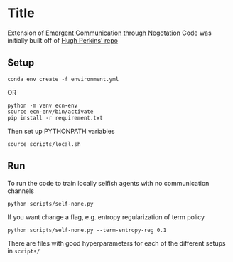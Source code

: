 # Title

Extension of [Emergent Communication through Negotation](https://arxiv.org/pdf/1804.03980.pdf) 
Code was initially built off of [Hugh Perkins' repo](https://github.com/ASAPPinc/emergent_comms_negotiation)

## Setup
`conda env create -f environment.yml`

OR

```
python -m venv ecn-env
source ecn-env/bin/activate
pip install -r requirement.txt
```

Then set up PYTHONPATH variables

`source scripts/local.sh`

## Run
To run the code to train locally selfish agents with no communication channels
```
python scripts/self-none.py
```

If you want change a flag, e.g. entropy regularization of term policy
```
python scripts/self-none.py --term-entropy-reg 0.1
```

There are files with good hyperparameters for each of the different setups in `scripts/`
